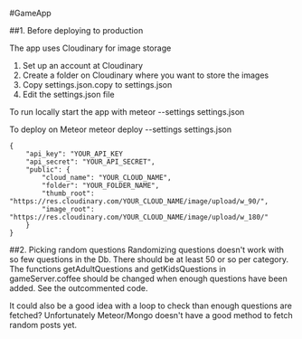 #GameApp

##1. Before deploying to production

The app uses Cloudinary for image storage

1. Set up an account at Cloudinary
2. Create a folder on Cloudinary where you want to store the images
3. Copy settings.json.copy to settings.json
4. Edit the settings.json file

To run locally start the app with 
meteor --settings settings.json

To deploy on Meteor
meteor deploy --settings settings.json

```
{
	"api_key": "YOUR_API_KEY
	"api_secret": "YOUR_API_SECRET",
	"public": {
		"cloud_name": "YOUR_CLOUD_NAME",
		"folder": "YOUR_FOLDER_NAME",
		"thumb_root": "https://res.cloudinary.com/YOUR_CLOUD_NAME/image/upload/w_90/",
		"image_root": "https://res.cloudinary.com/YOUR_CLOUD_NAME/image/upload/w_180/"
	}
}
```

##2. Picking random questions
Randomizing questions doesn't work with so few questions in the Db. There should be at least 50 or so per category.
The functions 	getAdultQuestions and getKidsQuestions in gameServer.coffee should be changed when enough questions have been added. See the outcommented code.

It could also be a good idea with a loop to check than enough questions are fetched? Unfortunately Meteor/Mongo doesn't have a good method to fetch random posts yet.


